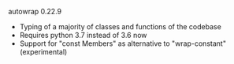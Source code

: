 autowrap 0.22.9

- Typing of a majority of classes and functions of the codebase
- Requires python 3.7 instead of 3.6 now
- Support for "const Members" as alternative to "wrap-constant" (experimental)